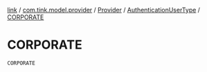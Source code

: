 [link](../../../index.md) / [com.tink.model.provider](../../index.md) / [Provider](../index.md) / [AuthenticationUserType](index.md) / [CORPORATE](./-c-o-r-p-o-r-a-t-e.md)

# CORPORATE

`CORPORATE`